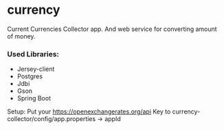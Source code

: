 # currency

Current Currencies Collector app. And web service for converting amount of money.

### Used Libraries:
- Jersey-client
- Postgres
- Jdbi
- Gson
- Spring Boot

Setup:
Put your https://openexchangerates.org/api Key to currency-collector/config/app.properties -> appId
